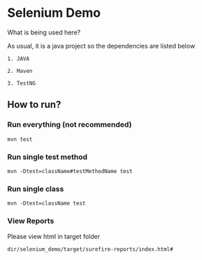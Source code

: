 # Selenium Demo

What is being used here?

As usual, it is a java project so the dependencies are listed below

```text
1. JAVA

2. Maven

3. TestNG
```

## How to run?

### Run everything (not recommended)

```shell
mvn test
```
### Run single test method

```shell
mvn -Dtest=className#testMethodName test
```

### Run single class

```shell
mvn -Dtest=className test
```

### View Reports

Please view html in target folder

```text
dir/selenium_demo/target/surefire-reports/index.html#
```